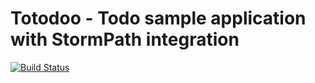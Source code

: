 # Totodoo - Todo sample application with StormPath integration

[![Build Status](https://travis-ci.org/markomanninen/totodoo.svg?branch=master)](https://travis-ci.org/markomanninen/totodoo)